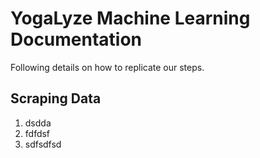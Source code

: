 # YogaLyze Machine Learning Documentation

Following details on how to replicate our steps.
## Scraping Data
1. dsdda
2. fdfdsf
3. sdfsdfsd

